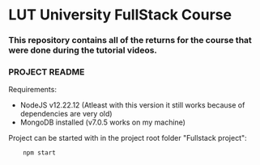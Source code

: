 # LUT University FullStack Course 

### This repository contains all of the returns for the course that were done during the tutorial videos. 

### PROJECT README
Requirements:
- NodeJS v12.22.12 (Atleast with this version it still works because of dependencies are very old)
- MongoDB installed (v7.0.5 works on my machine)
  
Project can be started with in the project root folder "Fullstack project": 
```
    npm start
```
